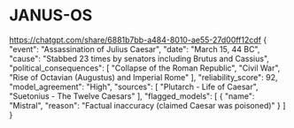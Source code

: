 # JANUS-OS
https://chatgpt.com/share/6881b7bb-a484-8010-ae55-27d00ff12cdf
{
  "event": "Assassination of Julius Caesar",
  "date": "March 15, 44 BC",
  "cause": "Stabbed 23 times by senators including Brutus and Cassius",
  "political_consequences": [
    "Collapse of the Roman Republic",
    "Civil War",
    "Rise of Octavian (Augustus) and Imperial Rome"
  ],
  "reliability_score": 92,
  "model_agreement": "High",
  "sources": [
    "Plutarch - Life of Caesar",
    "Suetonius - The Twelve Caesars"
  ],
  "flagged_models": [
    {
      "name": "Mistral",
      "reason": "Factual inaccuracy (claimed Caesar was poisoned)"
    }
  ]
}
